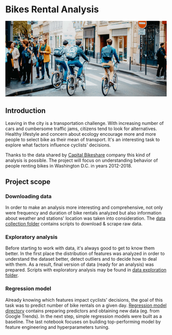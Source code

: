 # Bikes Rental Analysis

![](https://github.com/klaudia-nazarko/bikes-rental-analysis/blob/master/img/header-img.jpg)

## Introduction

Leaving in the city is a transportation challenge. With increasing number of cars and cumbersome traffic jams, citizens tend to look for alternatives. Healthy lifestyle and concern about ecology encourage more and more people to select bike as their mean of transport. It's an interesting task to explore what factors influence cyclists' decisions.

Thanks to the data shared by [Capital Bikeshare](https://www.capitalbikeshare.com/) company this kind of analysis is possible. The project will focus on understanding behavior of people renting bikes in Washington D.C. in years 2012-2018.

## Project scope

### Downloading data

In order to make an analysis more interesting and comprehensive, not only were frequency and duration of bike rentals analyzed but also information about weather and stations' location was taken into consideration. The [data collection folder](https://github.com/klaudia-nazarko/bikes-rental-analysis/tree/master/1.%20data%20collection) contains scripts to download & scrape raw data.

### Exploratory analysis

Before starting to work with data, it's always good to get to know them better. In the first place the distribution of features was analyzed in order to understand the dataset better, detect outliers and to decide how to deal with them. As a result, final version of data (ready for an analysis) was prepared. Scripts with exploratory analysis may be found in [data exploration folder](https://github.com/klaudia-nazarko/bikes-rental-analysis/tree/master/2.%20data%20exploration).

### Regression model

Already knowing which features impact cyclists' decisions, the goal of this task was to predict number of bike rentals on a given day. [Regression model directory](https://github.com/klaudia-nazarko/bikes-rental-analysis/tree/master/3.%20regression%20model) contains preparing predictors and obtaining new data (eg. from Google Trends). In the next step, simple regression models were built as a baseline. The last notebook focuses on building top-performing model by feature engineering and hyperparameters tuning.


